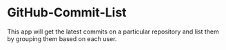 # GitHub-Commit-List
This app will get the latest commits on a particular repository and list them by grouping them based on each user.
